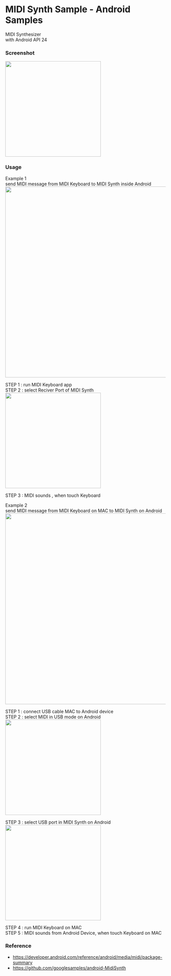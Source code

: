 MIDI Synth Sample  - Android Samples
===============

MIDI Synthesizer <br/>
with Android API 24  <br/>

### Screenshot <br/>
<image src="https://raw.githubusercontent.com/ohwada/Android_Samples/master/MidiSynthSample/scrrenshot/screenshot_midi_synth_main.png" width="300" /><br/>

### Usage <br/>
Example 1  <br/>
send MIDI message from MIDI Keyboard to MIDI Synth  inside Android <br/>
<image src="https://raw.githubusercontent.com/ohwada/Android_Samples/master/MidiSynthSample/scrrenshot/android_midi_keyboard_to_synth.png" width="600" /><br/>

STEP 1 : run MIDI Keyboard app <br/>
STEP 2 : select Reciver Port of MIDI Synth<br/>
<image src="https://raw.githubusercontent.com/ohwada/Android_Samples/master/MidiSynthSample/scrrenshot/screenshot_midi_keyboard_port.png" width="300" /><br/>

STEP 3 : MIDI sounds , when touch Keyboard <br/>

Example 2  <br/>
send MIDI message from MIDI Keyboard on MAC to MIDI Synth on Android <br/>
<image src="https://raw.githubusercontent.com/ohwada/Android_Samples/master/MidiSynthSample/scrrenshot/midi_mac_to_android.png" width="600" /><br/>

STEP 1 : connect USB cable MAC to Android device <br/>
STEP 2 : select MIDI in USB mode  on Android <br/>
<image src="https://raw.githubusercontent.com/ohwada/Android_Samples/master/MidiSynthSample/scrrenshot/screenshot_usb_mode.png" width="300" /><br/>

STEP 3 : select USB port in MIDI Synth on Android <br/>
<image src="https://raw.githubusercontent.com/ohwada/Android_Samples/master/MidiSynthSample/scrrenshot/screenshot_midi_synth_usb_port.png" width="300" /><br/>

STEP 4 : run  MIDI Keyboard on MAC <br/>
STEP 5 : MIDI sounds from Android Device, when touch Keyboard on MAC <br/>

### Reference <br/>
* https://developer.android.com/reference/android/media/midi/package-summary
* https://github.com/googlesamples/android-MidiSynth

